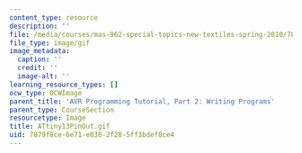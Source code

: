 ```yaml
---
content_type: resource
description: ''
file: /media/courses/mas-962-special-topics-new-textiles-spring-2010/7879f8ce6e71e0302f285ff3bdef8ce4_ATtiny13PinOut.gif
file_type: image/gif
image_metadata:
  caption: ''
  credit: ''
  image-alt: ''
learning_resource_types: []
ocw_type: OCWImage
parent_title: 'AVR Programming Tutorial, Part 2: Writing Programs'
parent_type: CourseSection
resourcetype: Image
title: ATtiny13PinOut.gif
uid: 7879f8ce-6e71-e030-2f28-5ff3bdef8ce4
---
```

